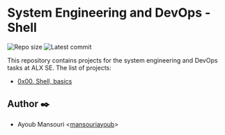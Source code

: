 # System Engineering and DevOps - Shell
![Repo size](https://img.shields.io/github/repo-size/mansouriayoub/alx-system_engineering-devops)
![Latest commit](https://img.shields.io/github/last-commit/mansouriayoub/alx-system_engineering-devops/main?style=round-square)

This repository contains projects for the system engineering and DevOps tasks at ALX SE.
The list of projects:

* [0x00. Shell, basics](./0x00-shell_basics)

## Author :black_nib:

* Ayoub Mansouri <[mansouriayoub](https://github.com/mansouriayoub)>
